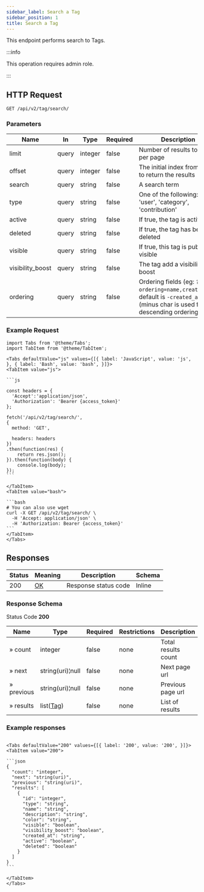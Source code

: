 ```yaml
---
sidebar_label: Search a Tag
sidebar_position: 1
title: Search a Tag
---
```


This endpoint performs search to Tags.

:::info

This operation requires admin role.

:::

## HTTP Request

`GET /api/v2/tag/search/`

### Parameters

| Name             | In    | Type    | Required | Description                                                                                                              |
|------------------|-------|---------|----------|--------------------------------------------------------------------------------------------------------------------------|
| limit            | query | integer | false    | Number of results to return per page                                                                                     |
| offset           | query | integer | false    | The initial index from which to return the results                                                                       |
| search           | query | string  | false    | A search term                                                                                                            |
| type             | query | string  | false    | One of the following: 'user', 'category', 'contribution'                                                                 |
| active           | query | string  | false    | If true, the tag is active                                                                                               |
| deleted          | query | string  | false    | If true, the tag has been deleted                                                                                        |
| visible          | query | string  | false    | If true, this tag is publicly visible                                                                                    |
| visibility_boost | query | string  | false    | The tag add a visibility boost                                                                                           |
| ordering         | query | string  | false    | Ordering fields (eg: `?ordering=name,created_at`), default is `-created_at` (minus char is used for descending ordering) |

### Example Request

````mdx-code-block
import Tabs from '@theme/Tabs';
import TabItem from '@theme/TabItem';

<Tabs defaultValue="js" values={[{ label: 'JavaScript', value: 'js', }, { label: 'Bash', value: 'bash', }]}>
<TabItem value="js">

```js

const headers = {
  'Accept':'application/json',
  'Authorization': 'Bearer {access_token}'
};

fetch('/api/v2/tag/search/',
{
  method: 'GET',

  headers: headers
})
.then(function(res) {
    return res.json();
}).then(function(body) {
    console.log(body);
});
```

</TabItem>
<TabItem value="bash">

```bash
# You can also use wget
curl -X GET /api/v2/tag/search/ \
  -H 'Accept: application/json' \
  -H 'Authorization: Bearer {access_token}'
```
</TabItem>
</Tabs>
````

## Responses

| Status | Meaning                                                 | Description          | Schema |
|--------|---------------------------------------------------------|----------------------|--------|
| 200    | [OK](https://tools.ietf.org/html/rfc7231#section-6.3.1) | Response status code | Inline |

### Response Schema

Status Code **200**

| Name       | Type                                           | Required | Restrictions | Description         |
|------------|------------------------------------------------|----------|--------------|---------------------|
| » count    | integer                                        | false    | none         | Total results count |
| » next     | string(uri)¦null                               | false    | none         | Next page url       |
| » previous | string(uri)¦null                               | false    | none         | Previous page url   |
| » results  | list([Tag](/docs/apireference/v2/schemas/tag)) | false    | none         | List of results     |

### Example responses


````mdx-code-block

<Tabs defaultValue="200" values={[{ label: '200', value: '200', }]}>
<TabItem value="200">

```json
{
  "count": "integer",
  "next": "string(uri)",
  "previous": "string(uri)",
  "results": [
    {
      "id": "integer",
      "type": "string",      
      "name": "string",      
      "description": "string",
      "color": "string",
      "visible": "boolean",
      "visibility_boost": "boolean",
      "created_at": "string",
      "active": "boolean",
      "deleted": "boolean"
    }
  ]
}
```

</TabItem>
</Tabs>
````




